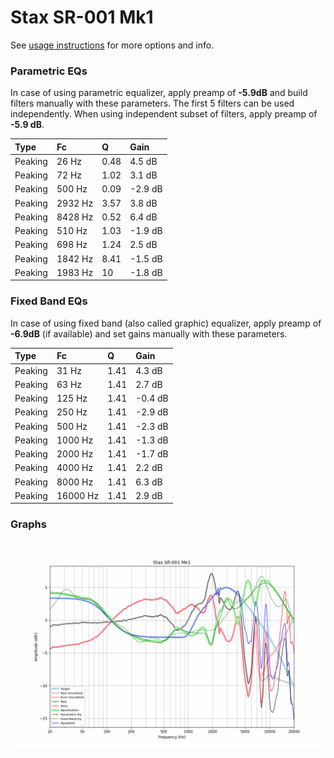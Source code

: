 # Stax SR-001 Mk1
See [usage instructions](https://github.com/jaakkopasanen/AutoEq#usage) for more options and info.

### Parametric EQs
In case of using parametric equalizer, apply preamp of **-5.9dB** and build filters manually
with these parameters. The first 5 filters can be used independently.
When using independent subset of filters, apply preamp of **-5.9 dB**.

| Type    | Fc      |     Q | Gain    |
|:--------|:--------|:------|:--------|
| Peaking | 26 Hz   |  0.48 | 4.5 dB  |
| Peaking | 72 Hz   |  1.02 | 3.1 dB  |
| Peaking | 500 Hz  |  0.09 | -2.9 dB |
| Peaking | 2932 Hz |  3.57 | 3.8 dB  |
| Peaking | 8428 Hz |  0.52 | 6.4 dB  |
| Peaking | 510 Hz  |  1.03 | -1.9 dB |
| Peaking | 698 Hz  |  1.24 | 2.5 dB  |
| Peaking | 1842 Hz |  8.41 | -1.5 dB |
| Peaking | 1983 Hz | 10    | -1.8 dB |

### Fixed Band EQs
In case of using fixed band (also called graphic) equalizer, apply preamp of **-6.9dB**
(if available) and set gains manually with these parameters.

| Type    | Fc       |    Q | Gain    |
|:--------|:---------|:-----|:--------|
| Peaking | 31 Hz    | 1.41 | 4.3 dB  |
| Peaking | 63 Hz    | 1.41 | 2.7 dB  |
| Peaking | 125 Hz   | 1.41 | -0.4 dB |
| Peaking | 250 Hz   | 1.41 | -2.9 dB |
| Peaking | 500 Hz   | 1.41 | -2.3 dB |
| Peaking | 1000 Hz  | 1.41 | -1.3 dB |
| Peaking | 2000 Hz  | 1.41 | -1.7 dB |
| Peaking | 4000 Hz  | 1.41 | 2.2 dB  |
| Peaking | 8000 Hz  | 1.41 | 6.3 dB  |
| Peaking | 16000 Hz | 1.41 | 2.9 dB  |

### Graphs
![](./Stax%20SR-001%20Mk1.png)